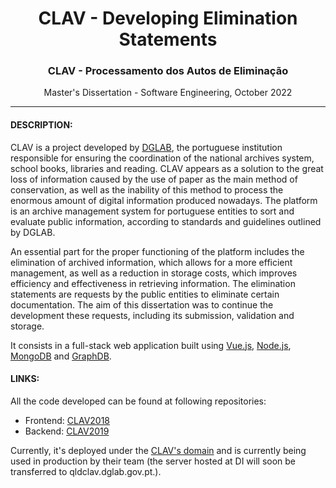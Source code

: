<h1 align="center">CLAV - Developing Elimination Statements</h1>
<h3 align="center">CLAV - Processamento dos Autos de Eliminação</h3>
<p  align="center"> Master's Dissertation - Software Engineering, October 2022 </p>

---

#### DESCRIPTION: <br/>

CLAV is a project developed by [DGLAB](https://dglab.gov.pt/), the portuguese institution responsible for ensuring the coordination of the national archives system, school books, libraries and reading. CLAV appears as a solution to the great loss of information caused by the use of paper as the main method of conservation, as well as the inability of this method to process the enormous amount of digital information produced nowadays. The platform is an archive management system for portuguese entities to sort and evaluate public information, according to standards and guidelines outlined by DGLAB. <br/>

An essential part for the proper functioning of the platform includes the elimination of archived information, which allows for a more efficient management, as well as a reduction in storage costs, which improves efficiency and effectiveness in retrieving information. The elimination statements are requests by the public entities to eliminate certain documentation. The aim of this dissertation was to continue the development these requests, including its submission, validation and storage. <br/>

It consists in a full-stack web application built using [Vue.js](https://vuejs.org/), [Node.js](https://nodejs.org/), [MongoDB](https://www.mongodb.com/) and [GraphDB](https://graphdb.ontotext.com/). <br/>

#### LINKS: <br/>
All the code developed can be found at following repositories:
- Frontend: [CLAV2018](https://github.com/jcramalho/CLAV2018) <br/>
- Backend: [CLAV2019](https://github.com/jcramalho/CLAV2019) <br/>

Currently, it's deployed under the [CLAV's domain](http://clav.di.uminho.pt/) and is currently being used in production by their team (the server hosted at DI will soon be transferred to qldclav.dglab.gov.pt.).
